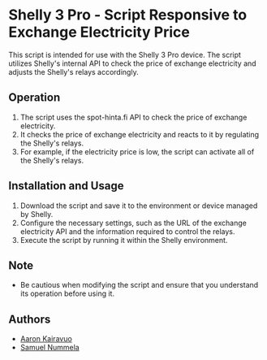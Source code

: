 # Shelly 3 Pro - Script Responsive to Exchange Electricity Price

This script is intended for use with the Shelly 3 Pro device. The script utilizes Shelly's internal API to check the price of exchange electricity and adjusts the Shelly's relays accordingly.

## Operation

1. The script uses the spot-hinta.fi API to check the price of exchange electricity.
2. It checks the price of exchange electricity and reacts to it by regulating the Shelly's relays.
3. For example, if the electricity price is low, the script can activate all of the Shelly's relays.

## Installation and Usage

1. Download the script and save it to the environment or device managed by Shelly.
2. Configure the necessary settings, such as the URL of the exchange electricity API and the information required to control the relays.
3. Execute the script by running it within the Shelly environment.

## Note
- Be cautious when modifying the script and ensure that you understand its operation before using it.

## Authors

- [Aaron Kairavuo](https://www.github.com/Arskakoo)
- [Samuel Nummela](https://www.github.com/Saow)
